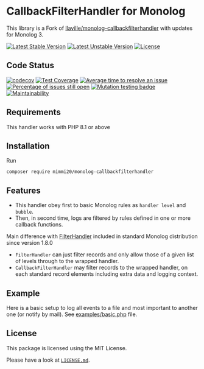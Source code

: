 # CallbackFilterHandler for Monolog

This library is a Fork of [llaville/monolog-callbackfilterhandler](https://github.com/llaville/monolog-callbackfilterhandler) with updates for Monolog 3.

[![Latest Stable Version](https://poser.pugx.org/mimmi20/monolog-callbackfilterhandler/v/stable?format=flat-square)](https://packagist.org/packages/mimmi20/monolog-callbackfilterhandler)
[![Latest Unstable Version](https://poser.pugx.org/mimmi20/monolog-callbackfilterhandler/v/unstable?format=flat-square)](https://packagist.org/packages/mimmi20/monolog-callbackfilterhandler)
[![License](https://poser.pugx.org/mimmi20/monolog-callbackfilterhandler/license?format=flat-square)](https://packagist.org/packages/mimmi20/monolog-callbackfilterhandler)

## Code Status

[![codecov](https://codecov.io/gh/mimmi20/monolog-callbackfilterhandler/branch/master/graph/badge.svg)](https://codecov.io/gh/mimmi20/monolog-callbackfilterhandler)
[![Test Coverage](https://api.codeclimate.com/v1/badges/8debc6c572634c0d5cd7/test_coverage)](https://codeclimate.com/github/mimmi20/monolog-callbackfilterhandler/test_coverage)
[![Average time to resolve an issue](https://isitmaintained.com/badge/resolution/mimmi20/monolog-callbackfilterhandler.svg)](https://isitmaintained.com/project/mimmi20/monolog-callbackfilterhandler "Average time to resolve an issue")
[![Percentage of issues still open](https://isitmaintained.com/badge/open/mimmi20/monolog-callbackfilterhandler.svg)](https://isitmaintained.com/project/mimmi20/monolog-callbackfilterhandler "Percentage of issues still open")
[![Mutation testing badge](https://img.shields.io/endpoint?style=flat&url=https%3A%2F%2Fbadge-api.stryker-mutator.io%2Fgithub.com%2Fmimmi20%2Fmonolog-callbackfilterhandler%2Fmaster)](https://dashboard.stryker-mutator.io/reports/github.com/mimmi20/monolog-callbackfilterhandler/master)
[![Maintainability](https://api.codeclimate.com/v1/badges/8debc6c572634c0d5cd7/maintainability)](https://codeclimate.com/github/mimmi20/monolog-callbackfilterhandler/maintainability)

## Requirements

This handler works with PHP 8.1 or above

## Installation

Run

```shell
composer require mimmi20/monolog-callbackfilterhandler
```

## Features

* This handler obey first to basic Monolog rules as `handler level` and `bubble`.
* Then, in second time, logs are filtered by rules defined in one or more callback functions.

Main difference with [FilterHandler](https://github.com/Seldaek/monolog/blob/master/src/Monolog/Handler/FilterHandler.php)
included in standard Monolog distribution since version 1.8.0

* `FilterHandler` can just filter records and only allow those of a given list of levels through to the wrapped handler.
* `CallbackFilterHandler` may filter records to the wrapped handler, on each standard record elements including extra data and logging context.

## Example

Here is a basic setup to log all events to a file and most important to another one (or notify by mail).
See [examples/basic.php](https://github.com/mimmi20/monolog-callbackfilterhandler/blob/master/examples/basic.php) file.

## License

This package is licensed using the MIT License.

Please have a look at [`LICENSE.md`](LICENSE.md).
